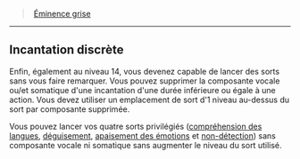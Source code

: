 ﻿---
!GenericItem
Id: wizard_eminence_hd.md#incantation-discrète
ParentLink: wizard_eminence_hd.md#Éminence-grise
Name: Incantation discrète
ParentName: Éminence grise
NameLevel: 2
Attributes:
  Name: Incantation discrète
  Markdown: >+
    ## <!--Name-->Incantation discrète<!--/Name-->


    Enfin, également au niveau 14, vous devenez capable de lancer des sorts sans vous faire remarquer. Vous pouvez supprimer la composante vocale ou/et somatique d'une incantation d'une durée inférieure ou égale à une action. Vous devez utiliser un emplacement de sort d'1 niveau au-dessus du sort par composante supprimée.


    Vous pouvez lancer vos quatre sorts privilégiés ([compréhension des langues](hd_spells_comprehension_des_langues.md), [déguisement](hd_spells_deguisement.md), [apaisement des émotions](hd_spells_apaisement_des_emotions.md) et [non-détection](hd_spells_non_detection.md)) sans composante vocale ni somatique sans augmenter le niveau du sort utilisé.

AttributesDictionary: >+
  Name: Incantation discrète

  Markdown: >+

    ## <!--Name-->Incantation discrète<!--/Name-->





    Enfin, également au niveau 14, vous devenez capable de lancer des sorts sans vous faire remarquer. Vous pouvez supprimer la composante vocale ou/et somatique d'une incantation d'une durée inférieure ou égale à une action. Vous devez utiliser un emplacement de sort d'1 niveau au-dessus du sort par composante supprimée.





    Vous pouvez lancer vos quatre sorts privilégiés ([compréhension des langues](hd_spells_comprehension_des_langues.md), [déguisement](hd_spells_deguisement.md), [apaisement des émotions](hd_spells_apaisement_des_emotions.md) et [non-détection](hd_spells_non_detection.md)) sans composante vocale ni somatique sans augmenter le niveau du sort utilisé.



---
> [Éminence grise](hd_wizard_eminence.md)

---

## Incantation discrète

Enfin, également au niveau 14, vous devenez capable de lancer des sorts sans vous faire remarquer. Vous pouvez supprimer la composante vocale ou/et somatique d'une incantation d'une durée inférieure ou égale à une action. Vous devez utiliser un emplacement de sort d'1 niveau au-dessus du sort par composante supprimée.

Vous pouvez lancer vos quatre sorts privilégiés ([compréhension des langues](hd_spells_comprehension_des_langues.md), [déguisement](hd_spells_deguisement.md), [apaisement des émotions](hd_spells_apaisement_des_emotions.md) et [non-détection](hd_spells_non_detection.md)) sans composante vocale ni somatique sans augmenter le niveau du sort utilisé.

